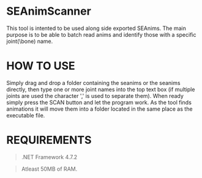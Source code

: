 # SEAnimScanner

This tool is intented to be used along side exported SEAnims. The main purpose is to be able to batch read anims and identify those with a specific joint(\bone) name.



# HOW TO USE
Simply drag and drop a folder containing the seanims or the seanims directly, then type one or more joint names into the top text box (if multiple joints are used the character ',' is used to separate them). When ready simply press the SCAN button and let the program work. As the tool finds animations it will move them into a folder located in the same place as the executable file.

# REQUIREMENTS
 > .NET Framework 4.7.2
 
 > Atleast 50MB of RAM.
